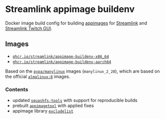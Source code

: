 Streamlink appimage buildenv
====

Docker image build config for building [appimages](https://appimage.org/) for [Streamlink](https://github.com/streamlink/streamlink) and [Streamlink Twitch GUI](https://github.com/streamlink/streamlink-twitch-gui).

## Images

- [`ghcr.io/streamlink/appimage-buildenv-x86_64`](https://github.com/streamlink/appimage-buildenv/pkgs/container/appimage-buildenv-x86_64)
- [`ghcr.io/streamlink/appimage-buildenv-aarch64`](https://github.com/streamlink/appimage-buildenv/pkgs/container/appimage-buildenv-aarch64)

Based on the [`pypa/manylinux`](https://github.com/pypa/manylinux) images (`manylinux_2_28`), which are based on the official [`almalinux:8`](https://hub.docker.com/_/almalinux) images.

### Contents

- updated [`squashfs-tools`](https://github.com/plougher/squashfs-tools) with support for reproducible builds
- prebuilt [`appimagetool`](https://github.com/AppImage/AppImageKit) with applied fixes
- appimage library [`excludelist`](https://github.com/AppImage/pkg2appimage)
